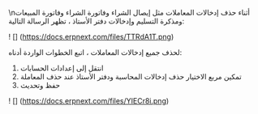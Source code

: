 \nأثناء حذف إدخالات المعاملات مثل إيصال الشراء وفاتورة الشراء وفاتورة المبيعات ومذكرة التسليم وإدخالات دفتر الأستاذ ، تظهر الرسالة التالية:

! [] (https://docs.erpnext.com/files/TTRdA1T.png)

لحذف جميع إدخالات المعاملات ، اتبع الخطوات الواردة أدناه:

1. انتقل إلى إعدادات الحسابات
2. تمكين مربع الاختيار حذف إدخالات المحاسبة ودفتر الأستاذ عند حذف المعاملة
3. حفظ وتحديث

! [] (https://docs.erpnext.com/files/YIECr8i.png)